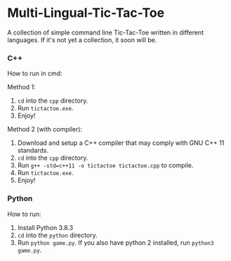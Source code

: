 # Multi-Lingual-Tic-Tac-Toe
A collection of simple command line Tic-Tac-Toe written in different languages. If it's not yet a collection, it soon will be.

### C++

How to run in cmd:

Method 1:

1. `cd` into the `cpp` directory.
2. Run `tictactoe.exe`.
3. Enjoy!

Method 2 (with compiler):

1. Download and setup a C++ compiler that may comply with GNU C++ 11 standards.
2. `cd` into the `cpp` directory.
3. Run `g++ -std=c++11 -o tictactoe tictactoe.cpp` to compile.
4. Run `tictactoe.exe`.
5. Enjoy!

### Python

How to run:
1. Install Python 3.8.3
2. `cd` into the `python` directory.
3. Run `python game.py`. If you also have python 2 installed, run `python3 game.py`.
